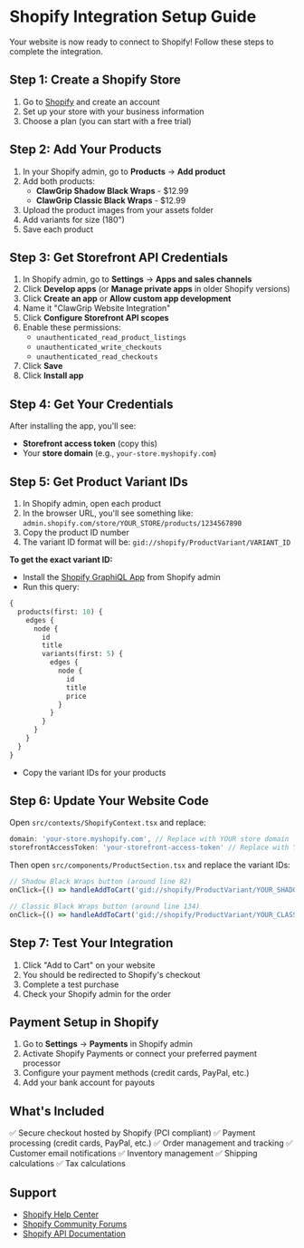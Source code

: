 # Shopify Integration Setup Guide

Your website is now ready to connect to Shopify! Follow these steps to complete the integration.

## Step 1: Create a Shopify Store

1. Go to [Shopify](https://www.shopify.com/) and create an account
2. Set up your store with your business information
3. Choose a plan (you can start with a free trial)

## Step 2: Add Your Products

1. In your Shopify admin, go to **Products** → **Add product**
2. Add both products:
   - **ClawGrip Shadow Black Wraps** - $12.99
   - **ClawGrip Classic Black Wraps** - $12.99
3. Upload the product images from your assets folder
4. Add variants for size (180")
5. Save each product

## Step 3: Get Storefront API Credentials

1. In Shopify admin, go to **Settings** → **Apps and sales channels**
2. Click **Develop apps** (or **Manage private apps** in older Shopify versions)
3. Click **Create an app** or **Allow custom app development**
4. Name it "ClawGrip Website Integration"
5. Click **Configure Storefront API scopes**
6. Enable these permissions:
   - `unauthenticated_read_product_listings`
   - `unauthenticated_write_checkouts`
   - `unauthenticated_read_checkouts`
7. Click **Save**
8. Click **Install app**

## Step 4: Get Your Credentials

After installing the app, you'll see:
- **Storefront access token** (copy this)
- Your **store domain** (e.g., `your-store.myshopify.com`)

## Step 5: Get Product Variant IDs

1. In Shopify admin, open each product
2. In the browser URL, you'll see something like: `admin.shopify.com/store/YOUR_STORE/products/1234567890`
3. Copy the product ID number
4. The variant ID format will be: `gid://shopify/ProductVariant/VARIANT_ID`

**To get the exact variant ID:**
- Install the [Shopify GraphiQL App](https://shopify.dev/tools/graphiql-admin-api) from Shopify admin
- Run this query:
```graphql
{
  products(first: 10) {
    edges {
      node {
        id
        title
        variants(first: 5) {
          edges {
            node {
              id
              title
              price
            }
          }
        }
      }
    }
  }
}
```
- Copy the variant IDs for your products

## Step 6: Update Your Website Code

Open `src/contexts/ShopifyContext.tsx` and replace:

```typescript
domain: 'your-store.myshopify.com', // Replace with YOUR store domain
storefrontAccessToken: 'your-storefront-access-token' // Replace with YOUR token
```

Then open `src/components/ProductSection.tsx` and replace the variant IDs:

```typescript
// Shadow Black Wraps button (around line 82)
onClick={() => handleAddToCart('gid://shopify/ProductVariant/YOUR_SHADOW_VARIANT_ID', 'ClawGrip Shadow Black Wraps')}

// Classic Black Wraps button (around line 134)
onClick={() => handleAddToCart('gid://shopify/ProductVariant/YOUR_CLASSIC_VARIANT_ID', 'ClawGrip Classic Black Wraps')}
```

## Step 7: Test Your Integration

1. Click "Add to Cart" on your website
2. You should be redirected to Shopify's checkout
3. Complete a test purchase
4. Check your Shopify admin for the order

## Payment Setup in Shopify

1. Go to **Settings** → **Payments** in Shopify admin
2. Activate Shopify Payments or connect your preferred payment processor
3. Configure your payment methods (credit cards, PayPal, etc.)
4. Add your bank account for payouts

## What's Included

✅ Secure checkout hosted by Shopify (PCI compliant)
✅ Payment processing (credit cards, PayPal, etc.)
✅ Order management and tracking
✅ Customer email notifications
✅ Inventory management
✅ Shipping calculations
✅ Tax calculations

## Support

- [Shopify Help Center](https://help.shopify.com/)
- [Shopify Community Forums](https://community.shopify.com/)
- [Shopify API Documentation](https://shopify.dev/docs)
